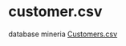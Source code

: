 # customer.csv
database mineria
[Customers.csv](https://github.com/ImJuanCamilo/customer.csv/files/10986009/Customers.csv)
